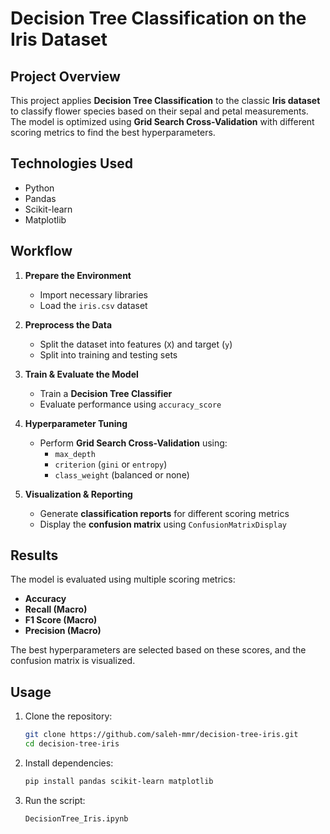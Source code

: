 # Decision Tree Classification on the Iris Dataset  

## Project Overview  
This project applies **Decision Tree Classification** to the classic **Iris dataset** to classify flower species based on their sepal and petal measurements. The model is optimized using **Grid Search Cross-Validation** with different scoring metrics to find the best hyperparameters.  

## Technologies Used  
- Python  
- Pandas  
- Scikit-learn  
- Matplotlib  

## Workflow  
1. **Prepare the Environment**  
   - Import necessary libraries  
   - Load the `iris.csv` dataset  

2. **Preprocess the Data**  
   - Split the dataset into features (`X`) and target (`y`)  
   - Split into training and testing sets  

3. **Train & Evaluate the Model**  
   - Train a **Decision Tree Classifier**  
   - Evaluate performance using `accuracy_score`  

4. **Hyperparameter Tuning**  
   - Perform **Grid Search Cross-Validation** using:  
     - `max_depth`  
     - `criterion` (`gini` or `entropy`)  
     - `class_weight` (balanced or none)  

5. **Visualization & Reporting**  
   - Generate **classification reports** for different scoring metrics  
   - Display the **confusion matrix** using `ConfusionMatrixDisplay`  

## Results  
The model is evaluated using multiple scoring metrics:  
- **Accuracy**  
- **Recall (Macro)**  
- **F1 Score (Macro)**  
- **Precision (Macro)**  

The best hyperparameters are selected based on these scores, and the confusion matrix is visualized.  

## Usage  
1. Clone the repository:  
   ```bash
   git clone https://github.com/saleh-mmr/decision-tree-iris.git
   cd decision-tree-iris

2. Install dependencies:  
   ```bash
   pip install pandas scikit-learn matplotlib

3. Run the script:
   ```bash
   DecisionTree_Iris.ipynb
